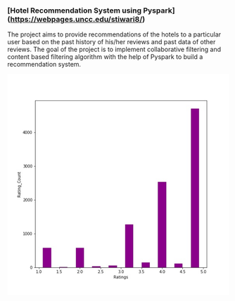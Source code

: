 ### [Hotel Recommendation System using Pyspark] (https://webpages.uncc.edu/stiwari8/)


The project aims to provide recommendations of the hotels to a particular user based on the past history of his/her reviews and past data of other reviews.
The goal of the project is to implement collaborative filtering and content based filtering algorithm with the help of Pyspark to build a recommendation system.

![](https://github.com/tannu-singh/Hotel-Recommendation-System-/blob/master/Rating_Count.jpg)
